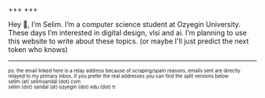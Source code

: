 +++
+++

Hey 👋, I’m Selim. I’m a computer science student at Ozyegin University. These days I’m interested in digital design, vlsi and ai. I’m planning to use this website to write about these topics. (or maybe I'll just predict the next token who knows)

---
<sub><sup>ps: the email linked here is a relay address because of scraping/spam reasons, emails sent are directly relayed to my primary inbox, if you prefer the real addresses you can find the split versions below</sup></sub>\
<sub><sup>selim (at) selimsandal (dot) com</sup></sub>\
<sub><sup>selim (dot) sandal (at) ozyegin (dot) edu (dot) tr</sup></sub>
